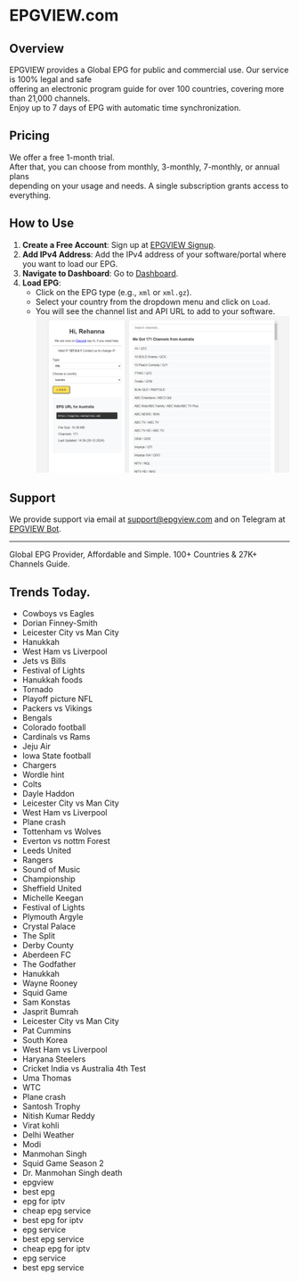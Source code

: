 # EPGVIEW.com



## Overview
EPGVIEW provides a Global EPG for public and commercial use. Our service is 100% legal and safe\
offering an electronic program guide for over 100 countries, covering more than 21,000 channels.\
Enjoy up to 7 days of EPG with automatic time synchronization.

## Pricing
We offer a free 1-month trial. \
After that, you can choose from monthly, 3-monthly, 7-monthly, or annual plans \
depending on your usage and needs. A single subscription grants access to everything.

## How to Use
1. **Create a Free Account**: Sign up at [EPGVIEW Signup](https://epgview.com/signup.php).
2. **Add IPv4 Address**: Add the IPv4 address of your software/portal where you want to load our EPG.
3. **Navigate to Dashboard**: Go to [Dashboard](https://epgview.com/dashboard.php).
4. **Load EPG**:
   - Click on the EPG type (e.g., `xml` or `xml.gz`).
   - Select your country from the dropdown menu and click on `Load`.
   - You will see the channel list and API URL to add to your software.
![EPGVIEW](img/dashboard.png)
## Support
We provide support via email at [support@epgview.com](mailto:support@epgview.com) and on Telegram at [EPGVIEW Bot](https://t.me/epgview_bot).

---

Global EPG Provider, Affordable and Simple. 100+ Countries & 27K+ Channels Guide.

## Trends Today.

- Cowboys vs Eagles
- Dorian Finney-Smith
- Leicester City vs Man City
- Hanukkah
- West Ham vs Liverpool
- Jets vs Bills
- Festival of Lights
- Hanukkah foods
- Tornado
- Playoff picture NFL
- Packers vs Vikings
- Bengals
- Colorado football
- Cardinals vs Rams
- Jeju Air
- Iowa State football
- Chargers
- Wordle hint
- Colts
- Dayle Haddon
- Leicester City vs Man City
- West Ham vs Liverpool
- Plane crash
- Tottenham vs Wolves
- Everton vs nottm Forest
- Leeds United
- Rangers
- Sound of Music
- Championship
- Sheffield United
- Michelle Keegan
- Festival of Lights
- Plymouth Argyle
- Crystal Palace
- The Split
- Derby County
- Aberdeen FC
- The Godfather
- Hanukkah
- Wayne Rooney
- Squid Game
- Sam Konstas
- Jasprit Bumrah
- Leicester City vs Man City
- Pat Cummins
- South Korea
- West Ham vs Liverpool
- Haryana Steelers
- Cricket India vs Australia 4th Test
- Uma Thomas
- WTC
- Plane crash
- Santosh Trophy
- Nitish Kumar Reddy
- Virat kohli
- Delhi Weather
- Modi
- Manmohan Singh
- Squid Game Season 2
- Dr. Manmohan Singh death
- epgview
- best epg
- epg for iptv
- cheap epg service
- best epg for iptv
- epg service
- best epg service
- cheap epg for iptv
- epg service
- best epg service
